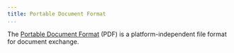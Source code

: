 ```yaml
---
title: Portable Document Format
...
```


The [Portable Document Format][pdf] (PDF) is a platform-independent file format
for document exchange.

[pdf]: https://en.wikipedia.org/wiki/Portable_Document_Format
